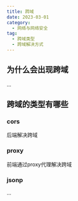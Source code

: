 ```yaml
---
title: 跨域
date: 2023-03-01
category:
  - 网络与网络安全
tag:
  - 跨域类型
  - 跨域解决方式
---
```



## 为什么会出现跨域

...

## 跨域的类型有哪些

### cors

后端解决跨域

### proxy

前端通过proxy代理解决跨域

### jsonp

...
